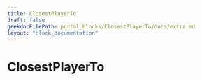 ```yaml
---
title: ClosestPlayerTo
draft: false
geekdocFilePath: portal_blocks/ClosestPlayerTo/docs/extra.md
layout: "block_documentation"
---
```

# ClosestPlayerTo